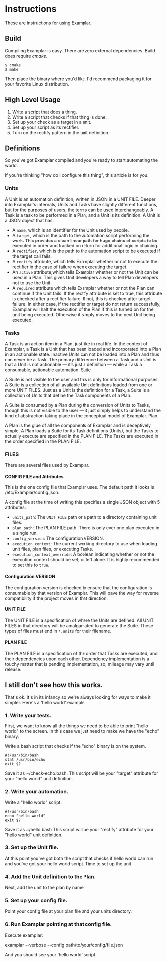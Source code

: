 # Instructions
These are instructions for using Examplar.

## Build

Compiling Examplar is easy.  There are zero external dependencies.  Build does require *cmake*.

~~~~
$ cmake .
$ make
~~~~

Then place the binary where you'd like.  I'd recommend packaging it for your favorite Linux distribution.

## High Level Usage

1.  Write a script that does a thing.
2.  Write a script that checks if that thing is done.
3.  Set up your check as a target in a unit.
4.  Set up your script as its rectifier.
5.  Turn on the rectify pattern in the unit definition.

## Definitions
So you've got Examplar compiled and you're ready to start automating the world.

If you're thinking "how do I configure this thing", this article is for you.

### Units

A Unit is an automation definition, written in JSON in a UNIT FILE.  Deeper into Examplar’s internals, Units and Tasks have slightly different functions, but for the purposes of users, the terms can be used interchangeably.  A Task is a task to be performed in a Plan, and a Unit is its definition.  A Unit is a JSON object that has:

  * A `name`, which is an identifier for the Unit used by people.
  * A `target`, which is the path to the automation script performing the work.  This provides a clean linear path for huge chains of scripts to be executed in order and tracked on return for additional logic in chaining.
  * A `rectifier`, which is the path to the automation script to be executed if the target call fails.
  * A `rectify` attribute, which tells Examplar whether or not to execute the rectifier in the case of failure when executing the target.
  * An `active` attribute,which tells Examplar whether or not the Unit can be used in a Plan.  This gives Unit developers a way to tell Plan developers not to use the Unit.
  * A `required` attribute which tells Examplar whether or not the Plan can continue if the Unit fails.  If the rectify attribute is set to true, this attribute is checked after a rectifier failure.  If not, this is checked after target failure.  In either case, if the rectifier or target do not return successfully, Examplar will halt the execution of the Plan if this is turned on for the unit being executed.  Otherwise it simply moves to the next Unit being executed.

### Tasks

A Task is an action item in a Plan, just like in real life.  In the context of Examplar, a Task is a Unit that has been loaded and incorporated into a Plan in an actionable state.  Inactive Units can not be loaded into a Plan and thus can never be a Task.  The primary difference between a Task and a Unit is that a Unit is not actionable — it’s just a definition — while a Task a consumable, actionable automation.
Suite

A Suite is not visible to the user and this is only for informational purposes.  A Suite is a collection of all available Unit definitions loaded from one or more UNIT FILES.  Just as a Unit is the definition for a Task, a Suite is a collection of Units that define the Task components of a Plan.

A Suite is consumed by a Plan during the conversion of Units to Tasks, though this is not visible to the user — it just simply helps to understand the kind of abstraction taking place in the conceptual model of Examplar.
Plan

A Plan is the glue of all the components of Examplar and is deceptively simple.  A Plan loads a Suite for its Task definitions (Units), but the Tasks to actually execute are specified in the PLAN FILE.  The Tasks are executed in the order specified in the PLAN FILE.

### FILES
There are several files used by Examplar.

#### CONFIG FILE and Attributes

This is the one config file that Examplar uses.  The default path it looks is /etc/Examplar/config.json.

A config file at the time of writing this specifies a single JSON object with 5 attributes:

  * `units_path`: The `UNIT FILE` path or a path to a directory containing unit files.
  * `plan_path`: The PLAN FILE path.  There is only ever one plan executed in a single run.
  * `config_version`: The configuration VERSION.
  * `execution_context`:  The current working directory to use when loading unit files, plan files, or executing Tasks.
  * `execution_context_override`: A boolean indicating whether or not the execution context should be set, or left alone.  It is highly recommended to set this to `true`.

#### Configuration VERSION

The configuration version is checked to ensure that the configuration is consumable by that version of Examplar.  This will pave the way for reverse compatibility if the project moves in that direction.


#### UNIT FILE

The UNIT FILE is a specification of where the Units are defined.  All UNIT FILES in that directory will be amalgamated to generate the Suite.  These types of files must end in `*.units` for their filename.

#### PLAN FILE

The PLAN FILE is a specification of the order that Tasks are executed, and their dependencies upon each other.  Dependency implementation is a touchy matter that is pending implementation, so, mileage may vary until release.



## I still don't see how this works.

That's ok.  It's in its infancy so we're always looking for ways to make it simpler.  Here's a 'hello world' example.

### 1.  Write your tests.
First, we want to know all the things we need to be able to print "hello world" to the screen.  In this case we just need to make we have the "echo" binary.

Write a bash script that checks if the "echo" binary is on the system.

	#!/usr/bin/bash
	stat /usr/bin/echo
	exit $?

Save it as ~/check-echo.bash.
This script will be your "target" attribute for your "hello world" unit definition.

### 2. Write your automation.
Write a "hello world" script.

	#!/usr/bin/bash
	echo "hello world"
	exit $?

Save it as ~/hello.bash
This script will be your "rectify" attribute for your "hello world" unit definition.

### 3. Set up the Unit file.
At this point you've got both the script that checks if hello world can run and you've got your hello world script.  Time to set up the unit.

### 4. Add the Unit definition to the Plan.
Next, add the unit to the plan by name.

### 5. Set up your config file.
Point your config file at your plan file and your units directory.

### 6.  Run Examplar pointing at that config file.
Execute examplar:

examplar --verbose --config path/to/your/config/file.json

And you should see your 'hello world' script.


